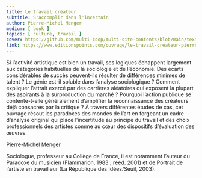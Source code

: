 ```yaml
---
title: Le travail créateur 
subtitle: S'accomplir dans l'incertain
author: Pierre-Michel Menger
medium: [ book ]
topics: [ culture, travail ]
cover: https://github.com/multi-coop/multi-site-contents/blob/main/texts/ressources/images/PM-Menger-Le_travail_createur.jpeg
link: https://www.editionspoints.com/ouvrage/le-travail-createur-pierre-michel-menger/9782757839690
---
```


Si l’activité artistique est bien un travail, ses logiques échappent largement aux catégories habituelles de la sociologie et de l’économie. Des écarts considérables de succès peuvent-ils résulter de différences minimes de talent ? Le génie est-il soluble dans l’analyse sociologique ? Comment expliquer l’attrait exercé par des carrières aléatoires qui exposent la plupart des aspirants à la surproduction du marché ? Pourquoi l’action publique se contente-t-elle généralement d’amplifier la reconnaissance des créateurs déjà consacrés par la critique ? À travers différentes études de cas, cet ouvrage résout les paradoxes des mondes de l’art en forgeant un cadre d’analyse original qui place l’incertitude au principe du travail et des choix professionnels des artistes comme au cœur des dispositifs d’évaluation des œuvres.


Pierre-Michel Menger

Sociologue, professeur au Collège de France, il est notamment l’auteur du Paradoxe du musicien (Flammarion, 1983 ; rééd. 2001) et de Portrait de l’artiste en travailleur (La République des Idées/Seuil, 2003).
